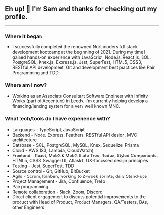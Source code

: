 ## Eh up! 👋 I'm Sam and thanks for checking out my profile.
---

### Where it began
* I successfully completed the renowned Northcoders full stack development bootcamp at the beginning of 2021. During my time I gained hands-on experience with JavaScript, Node.js, React.js, SQL, PostgreSQL, Knex.js, Express.js, Jest, SuperTest, HTML5, CSS3, RESTful API development, Git and development best practices like Pair Programming and TDD.

### Where am I now?
* Working as an Associate Consultant Software Engineer with Infinity Works (part of Accenture) in Leeds. I'm currently helping develop a financing/lending system for a very well known MNC.

### What tech/tools do I have experience with?
* Languages - TypeScript, JavaScript
* Backend - Node, Express, Feathers, RESTful API design, MVC architecture
* Database - SQL, PostgreSQL, MySQL, Knex, Sequelize, Prisma
* Cloud - AWS (S3, Lambda, CloudWatch)
* Frontend - React, MobX & MobX State Tree, Redux, Styled Components, HTML5, CSS3, Swagger UI, Atlaskit, UX-focussed design principles
* Testing - Jest, SuperTest, TDD
* Source control - Git, GitHub, BitBucket
* Agile - Scrum, Kanban, working to 2-week sprints, daily Stand-ups
* Project Management - Jira, Confluence, Trello
* Pair programming
* Remote collaboration - Slack, Zoom, Discord
* Direct client engagement to discuss potential improvements to the product with Head of Product, Product Managers, QA/Testers, BAs, other Engineers


<!--
**samkaanaki/samkaanaki** is a ✨ _special_ ✨ repository because its `README.md` (this file) appears on your GitHub profile.

Here are some ideas to get you started:

- 🔭 I’m currently working on ...
- 🌱 I’m currently learning ...
- 👯 I’m looking to collaborate on ...
- 🤔 I’m looking for help with ...
- 💬 Ask me about ...
- 📫 How to reach me: ...
- 😄 Pronouns: ...
- ⚡ Fun fact: ...
-->
